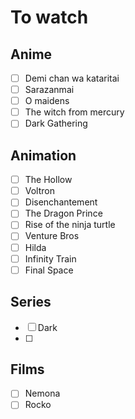 # To watch

## Anime
 - [ ] Demi chan wa kataritai
 - [ ] Sarazanmai
 - [ ] O maidens
 - [ ] The witch from mercury
 - [ ]  Dark Gathering

## Animation
 - [ ] The Hollow
 - [ ] Voltron
 - [ ] Disenchantement
 - [ ] The Dragon Prince
 - [ ] Rise of the ninja turtle
 - [ ] Venture Bros
 - [ ] Hilda
 - [ ] Infinity Train
 - [ ] Final Space

## Series
 - [ ] Dark
 - [ ] 

## Films
 - [ ] Nemona
 - [ ] Rocko
